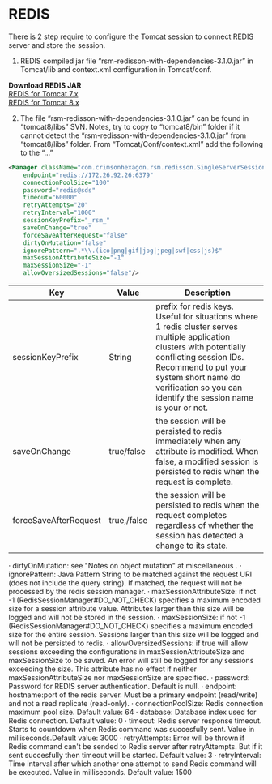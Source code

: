 # REDIS

There is 2 step require to configure the Tomcat session to connect REDIS server and store the session. 

1. REDIS compiled jar file “rsm-redisson-with-dependencies-3.1.0.jar” in Tomcat/lib and context.xml configuration in Tomcat/conf.  

**Download REDIS JAR**  
<a href="/sdsfw_docs/downloads/redis/tomcat7/tomcat7.zip" download>REDIS for Tomcat 7.x</a>  
<a href="/sdsfw_docs/downloads/redis/tomcat7/tomcat8.zip" download>REDIS for Tomcat 8.x</a>  

2. The file “rsm-redisson-with-dependencies-3.1.0.jar” can be found in “tomcat8/libs” SVN. Notes, try to copy to “tomcat8/bin” folder if it cannot detect the “rsm-redisson-with-dependencies-3.1.0.jar” from “tomcat8/libs” folder.
From “Tomcat/Conf/context.xml” add the following to the “<context>...</context>”  
```xml
<Manager className="com.crimsonhexagon.rsm.redisson.SingleServerSessionManager"
	endpoint="redis://172.26.92.26:6379"
	connectionPoolSize="100"
	password="redis@sds"
	timeout="60000"
	retryAttempts="20"
	retryInterval="1000"
	sessionKeyPrefix="_rsm_"
	saveOnChange="true"
	forceSaveAfterRequest="false"
	dirtyOnMutation="false"
	ignorePattern=".*\\.(ico|png|gif|jpg|jpeg|swf|css|js)$"
	maxSessionAttributeSize="-1"
	maxSessionSize="-1"
	allowOversizedSessions="false"/>

```  
| Key 					| Value 									| Description 																								| 
| --------------------- | ----------------------------------------- | --------------------------------------------------------------------------------------------------------- |
| sessionKeyPrefix | String | prefix for redis keys. Useful for  situations where 1 redis cluster serves multiple application clusters  with potentially conflicting session IDs. Recommend to put your system short name do verification so you can identify the session name is your or not. |
| saveOnChange | true/false | the session will be persisted to redis immediately when any attribute is modified. When false, a modified session is persisted to redis when the request is complete. |
| forceSaveAfterRequest | true,/false | the session will  be persisted to redis when the request completes regardless of whether  the session has detected a change to its state. |

·	dirtyOnMutation: see "Notes on object mutation" at miscellaneous .
·	ignorePattern: Java Pattern String to be matched against the request URI (does not include the query string). If matched, the request will not be processed by the redis session manager.
·	maxSessionAttributeSize: if not -1 (RedisSessionManager#DO_NOT_CHECK) specifies a maximum encoded size for a session attribute value. Attributes larger than this size will be logged and will not be stored in the session.
·	maxSessionSize: if not -1 (RedisSessionManager#DO_NOT_CHECK) specifies a maximum encoded size for the entire session. Sessions larger than this size will be logged and will not be persisted to redis.
·	allowOversizedSessions: if true will allow sessions exceeding the configurations in maxSessionAttributeSize and maxSessionSize to be saved. An error will still be logged for any sessions exceeding the size. This attribute has no effect if neither maxSessionAttributeSize nor maxSessionSize are specified.
·	password: Password for REDIS  server authentication. Default is null.
·	endpoint: hostname:port of the redis server. Must be a primary endpoint (read/write) and not a read replicate (read-only).
·	connectionPoolSize: Redis connection maximum pool size. Default value: 64
·	database: Database index used for Redis connection. Default value: 0
·	timeout: Redis server response timeout. Starts to countdown when Redis command was succesfully sent. Value in milliseconds.Default value: 3000
·	retryAttempts: Error will be thrown if Redis command can't be sended to Redis server after retryAttempts. But if it sent succesfully then timeout will be started. Default value: 3
·	retryInterval: Time interval after which another one attempt to send Redis command will be executed. Value in milliseconds. Default value: 1500
